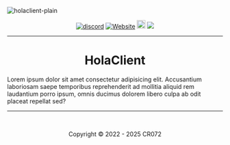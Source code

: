 ![holaclient-plain](https://github.com/HolaClient/.github/assets/102372274/5547ffce-6fb9-42c5-a9b6-a529c9f0d0cc)
<p align="center">
  <a href="https://discord.gg/CvqRH9TrYK"><img src="https://img.shields.io/discord/1038719273658499072?color=blue&label=Discord&logo=HolaClient&logoColor=blue" alt="discord" /></a>
  <a href="https://holaclient.tech"><img alt="Website" src="https://img.shields.io/website?down_color=lightred&down_message=Offline&label=Website&up_color=blue&up_message=Online&url=https://holaclient.tech"></a>
  <a  href="https://github.com/CR072/HolaClient/stargazers"><img src="https://img.shields.io/github/stars/HolaClient/HolaClient?label=Stars %E2%AD%90" height="20"/></a>
  <img src="https://komarev.com/ghpvc/?username=CR072&color=blue">
</p>

---

<h1 align="center">HolaClient</h1>

Lorem ipsum dolor sit amet consectetur adipisicing elit. Accusantium laboriosam saepe temporibus reprehenderit ad mollitia aliquid rem laudantium porro ipsum, omnis ducimus dolorem libero culpa ab odit placeat repellat sed?

---

<br>
<p align="center">Copyright © 2022 - 2025 CR072</p>
